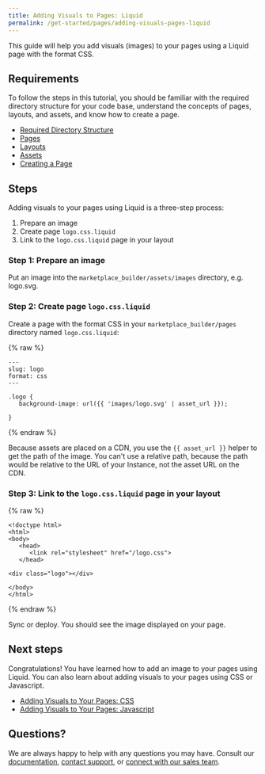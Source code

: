```yaml
---
title: Adding Visuals to Pages: Liquid
permalink: /get-started/pages/adding-visuals-pages-liquid
---
```

This guide will help you add visuals (images) to your pages using a Liquid page with the format CSS.  

## Requirements
To follow the steps in this tutorial, you should be familiar with the required directory structure for your code base, understand the concepts of pages, layouts, and assets, and know how to create a page.  

* [Required Directory Structure]()
* [Pages]()
* [Layouts]()
* [Assets]()
* [Creating a Page]()

## Steps 

Adding visuals to your pages using Liquid is a three-step process:

1. Prepare an image
2. Create page `logo.css.liquid`
3. Link to the `logo.css.liquid` page in your layout

### Step 1: Prepare an image
Put an image into the `marketplace_builder/assets/images` directory, e.g. logo.svg. 

### Step 2: Create page `logo.css.liquid`

Create a page with the format CSS in your `marketplace_builder/pages` directory named `logo.css.liquid`: 

{% raw %}

```liquid
---
slug: logo
format: css
---

.logo {
   background-image: url({{ 'images/logo.svg' | asset_url }});

}
```

{% endraw %}

Because assets are placed on a CDN, you use the `{{ asset_url }}` helper to get the path of the image. You can't use a relative path, because the path would be relative to the URL of your Instance, not the asset URL on the CDN. 

### Step 3: Link to the `logo.css.liquid` page in your layout

{% raw %}

```liquid
<!doctype html>
<html>
<body>
   <head>
      <link rel="stylesheet" href="/logo.css"> 
   </head>

<div class="logo"></div>

</body>
</html>

```

{% endraw %}

Sync or deploy. You should see the image displayed on your page. 

## Next steps
Congratulations! You have learned how to add an image to your pages using Liquid. You can also learn about adding visuals to your pages using CSS or Javascript. 

* [Adding Visuals to Your Pages: CSS]()
* [Adding Visuals to Your Pages: Javascript]()

## Questions?

We are always happy to help with any questions you may have. Consult our  [documentation](), [contact support](), or  [connect with our sales team](). 
